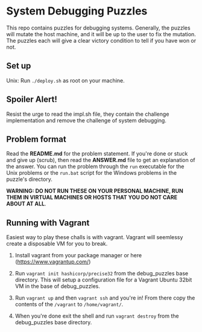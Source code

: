 # System Debugging Puzzles

This repo contains puzzles for debugging systems. Generally, the puzzles
will mutate the host machine, and it will be up to the user to fix the
mutation. The puzzles each will give a clear victory condition to tell
if you have won or not.

## Set up

Unix: Run `./deploy.sh` as root on your machine.

## Spoiler Alert!
Resist the urge to read the impl.sh file, they contain the challenge implementation and
remove the challenge of system debugging.

## Problem format

Read the **README.md** for the problem statement. If you're done or
stuck and give up (scrub), then read the **ANSWER.md** file to get an
explanation of the answer. You can run the problem through the
`run` executable for the Unix problems or the `run.bat` script for the
Windows problems in the puzzle's directory.

**WARNING: DO NOT RUN THESE ON YOUR PERSONAL MACHINE, RUN THEM IN
VIRTUAL MACHINES OR HOSTS THAT YOU DO NOT CARE ABOUT AT ALL**.

## Running with Vagrant

Easiest way to play these challs is with vagrant. Vagrant will seemlessy
create a disposable VM for you to break.

1. Install vagrant from your package manager or here (https://www.vagrantup.com/)

2. Run `vagrant init hashicorp/precise32` from the debug_puzzles base directory. This will setup a configuration file for a Vagrant Ubuntu 32bit VM in the base of debug_puzzles.

3. Run `vagrant up` and then `vagrant ssh` and you're in! From there copy the contents of the `/vagrant` to `/home/vagrant/`.

4. When you're done exit the shell and run `vagrant destroy` from the debug_puzzles base directory.
